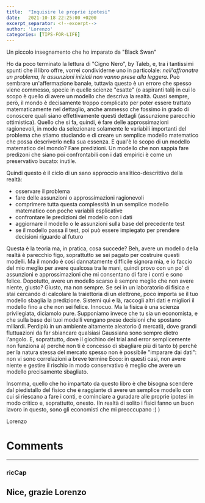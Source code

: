 ```yaml
---
title:  "Inquisire le proprie ipotesi"
date:   2021-10-18 22:25:00 +0200
excerpt_separator: <!--excerpt-->
author: 'Lorenzo'
categories: [TIPS-FOR-LIFE]
---
```

Un piccolo insegnamento che ho imparato da "Black Swan"
<!--excerpt-->

Ho da poco terminato la lettura di "Cigno Nero", by Taleb, e, tra i tantissimi spunti che il libro offre, vorrei condividerne uno in particolale: *nell'affronatre un problema, le assunzioni iniziali non vanno prese alla leggera*.
Può sembrare un'affermazione banale, tuttavia questo è un errore che spesso viene commesso, specie in quelle scienze "esatte" (o aspiranti tali) in cui lo scopo è quello di avere un modello che descriva la realtà.
Quasi sempre, però, il mondo è decisamente troppo complicato per poter essere trattato matematicamente nel dettaglio, anche ammesso che fossimo in grado di conoscere quali siano effettivamente questi dettagli (assunzione parecchio ottimistica). Quello che si fa, quindi, è fare delle approssimazioni ragionevoli, in modo da selezionare solamente le variabili importanti del problema che stiamo studiando e di creare un semplice modello matematico che possa descriverlo nella sua essenza. E qual'è lo scopo di un modello matematico del mondo? Fare predizioni. Un modello che non sappia fare predizoni che siano poi confrontabili con i dati empirici è come un preservativo bucato: inutile.

Quindi questo è il ciclo di un sano approccio analitico-descrittivo della realtà:
+ osservare il problema
+ fare delle assunzioni o approssimazioni ragionevoli
+ comprimere tutta questa complessità in un semplice modello matematico con poche variabili esplicative
+ confrontare le predizioni del modello con i dati
+ aggiornare il modello o le assunzioni sulla base del precedente test
+ se il modello passa il test, poi può essere impiegato per prendere decisioni riguardo al futuro

Questa è la teoria ma, in pratica, cosa succede?
Beh, avere un modello della realtà è parecchio figo, soprattutto se sei pagato per costruire questi modelli. Ma il mondo è così dannatamente difficile signora mia, e io faccio del mio meglio per avere qualcosa tra le mani, quindi provo con un po' di assunzioni e approssimazioni che mi consentano di fare i conti e sono felice. Dopotutto, avere un modello scarso è sempre meglio che non avere niente, giusto? Giusto, ma non sempre.
Se sei in un laboratorio di fisica e stai cercando di calcolare la traiettoria di un elettrone, poco importa se il tuo modello sbaglia la predizione. Sistemi quì e là, raccogli altri dati e migliori il modello fino a che non sei felice. Innocuo. Ma la fisica è una scienza privilegiata, diciamolo pure.
Supponiamo invece che tu sia un economista, e che sulla base dei tuoi modelli vengano prese decisioni che spostano miliardi. Perdipiù in un ambiente altamente aleatorio (i mercati), dove grandi fluttuazioni da far sbiancare qualsiasi Gaussiana sono sempre dietro l'angolo. E, soprattutto, dove il giochino del trial and error semplicemente non funziona
a) perchè non ti è concesso di sbagliare più di tanto
b) perchè per la natura stessa del mercato spesso non è possibile "imparare dai dati": non vi sono correlazioni a breve termine
Ecco: in questi casi, non avere niente e gestire il rischio in modo conservativo è meglio che avere un modello precisamente sbagliato.

Insomma, quello che ho impartato da questo libro è che bisogna scendere dal piedistallo del fisico che è raggiante di avere un semplice modello con cui si riescano a fare i conti, e cominciare a guradare alle proprie ipotesi in modo critico e, soprattutto, onesto. (In realtà di solito i fisici fanno un buon lavoro in questo, sono gli economisti che mi preoccupano :) )

Lorenzo


<!--Please add your comments below

Use the following template:
# Copy from the next line
### username
---
# until here

-->
# Comments
---
### ricCap
Nice, grazie Lorenzo
---